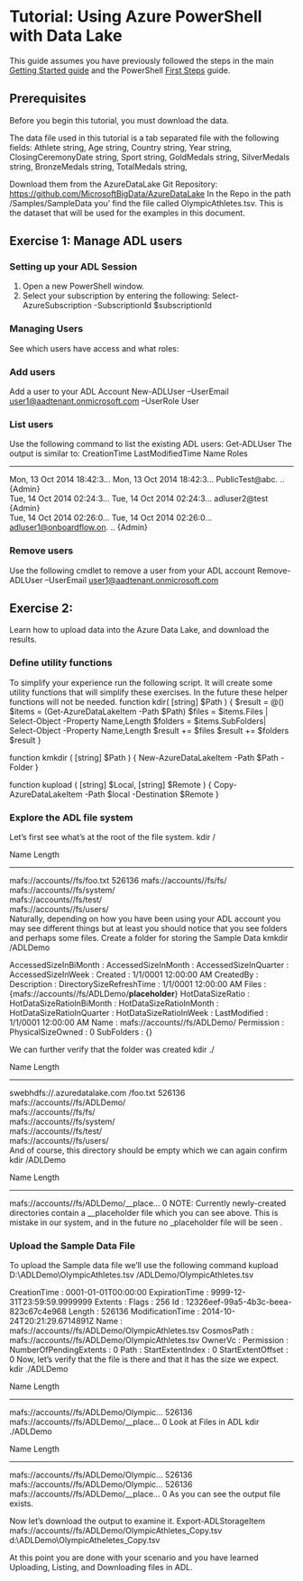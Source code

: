 # Tutorial: Using Azure PowerShell with Data Lake

This guide assumes you have previously followed the steps in the main [Getting Started guide](../GettingStarted.md) and the PowerShell [First Steps](FirstSteps.md) guide.

## Prerequisites
Before you begin this tutorial, you must download the data.

The data file used in this tutorial is a tab separated file with the following fields:
Athlete              string,
Age                  string,
Country              string,
Year                 string,
ClosingCeremonyDate  string,
Sport                string,
GoldMedals           string,
SilverMedals         string,
BronzeMedals         string,
TotalMedals          string,

Download them from the AzureDataLake Git Repository:
https://github.com/MicrosoftBigData/AzureDataLake
In the Repo in the path /Samples/SampleData you’ find the file called OlympicAthletes.tsv. This is the dataset that will be used for the examples in this document. 

## Exercise 1: Manage ADL users
### Setting up your ADL Session
1.	Open a new PowerShell window.
2.	Select your subscription by entering the following:
Select-AzureSubscription -SubscriptionId $subscriptionId

### Managing Users 
See which users have access and what roles:

### Add users
Add a user to your ADL Account
New-ADLUser –UserEmail user1@aadtenant.onmicrosoft.com –UserRole User 

### List users
Use the following command to list the existing ADL users:
Get-ADLUser 
The output is similar to:
CreationTime                LastModifiedTime            Name                        Roles                      
------------                ----------------            ----                        -----                      
Mon, 13 Oct 2014 18:42:3... Mon, 13 Oct 2014 18:42:3... PublicTest@abc.          .. {Admin}                    
Tue, 14 Oct 2014 02:24:3... Tue, 14 Oct 2014 02:24:3... adluser2@test               {Admin}                    
Tue, 14 Oct 2014 02:26:0... Tue, 14 Oct 2014 02:26:0... adluser1@onboardflow.on. .. {Admin}                    

### Remove users
Use the following cmdlet to remove a user from your ADL account
Remove-ADLUser –UserEmail user1@aadtenant.onmicrosoft.com 

## Exercise 2: 
Learn how to upload data into the Azure Data Lake, and download the results.

### Define utility functions
To simplify your experience run the following script. It will create some utility functions that will simplify these exercises. In the future these helper functions will not be needed.
function kdir( [string] $Path )
{
    $result = @()
    $items = (Get-AzureDataLakeItem -Path $Path)
    $files = $items.Files | Select-Object -Property Name,Length
    $folders = $items.SubFolders| Select-Object -Property Name,Length
    $result += $files 
    $result += $folders
    $result
}

function kmkdir ( [string] $Path )
{
    New-AzureDataLakeItem -Path $Path -Folder 
}


function kupload ( [string] $Local, [string] $Remote )
{
    Copy-AzureDataLakeItem -Path $local -Destination $Remote
}

### Explore the ADL file system
Let’s first see what’s at the root of the file system.
kdir /

Name                                                                          Length
----                                                                          ------
mafs://accounts/<Your ADL Account name>/fs/foo.txt                           526136
mafs://accounts/<Your ADL Account name>/fs/fs/                                                          
mafs://accounts/<Your ADL Account name>/fs/system/                                                      
mafs://accounts/<Your ADL Account name>/fs/test/                                                        
mafs://accounts/<Your ADL Account name>/fs/users/                                                       
Naturally, depending on how you have been using your ADL account you may see different things but at least you should notice that you see folders and perhaps some files.
Create a folder for storing the Sample Data
kmkdir /ADLDemo

AccessedSizeInBiMonth     : 
AccessedSizeInMonth       : 
AccessedSizeInQuarter     : 
AccessedSizeInWeek        : 
Created                   : 1/1/0001 12:00:00 AM
CreatedBy                 : 
Description               : 
DirectorySizeRefreshTime  : 1/1/0001 12:00:00 AM
Files                     : {mafs://accounts/<Your ADL Account name>/fs/ADLDemo/__placeholder__}
HotDataSizeRatio          : 
HotDataSizeRatioInBiMonth : 
HotDataSizeRatioInMonth   : 
HotDataSizeRatioInQuarter : 
HotDataSizeRatioInWeek    : 
LastModified              : 1/1/0001 12:00:00 AM
Name                      : mafs://accounts/<Your ADL Account name>/fs/ADLDemo/
Permission                : 
PhysicalSizeOwned         : 0
SubFolders                : {}

We can further verify that the folder was created
kdir ./

Name                                                                          Length
----                                                                          ------
swebhdfs://<Your ADL Account name>.azuredatalake.com /foo.txt                                                526136
mafs://accounts/<Your ADL Account name>/fs/ADLDemo/  
mafs://accounts/<Your ADL Account name>/fs/fs/                                                          
mafs://accounts/<Your ADL Account name>/fs/system/                                                      
mafs://accounts/<Your ADL Account name>/fs/test/                                                        
mafs://accounts/<Your ADL Account name>/fs/users/                                                       
And of course, this directory should be empty which we can again confirm
kdir /ADLDemo

Name                                                                          Length
----                                                                          ------
mafs://accounts/<Your ADL Account name>/fs/ADLDemo/__place...                                         0
NOTE: Currently newly-created directories contain a __placeholder file which you can see above. This is mistake in our system, and in the future no _placeholder file will be seen .

### Upload the Sample Data File
To upload the Sample data file we’ll use the following command
kupload D:\ADLDemo\OlympicAthletes.tsv /ADLDemo/OlympicAthletes.tsv


CreationTime           : 0001-01-01T00:00:00
ExpirationTime         : 9999-12-31T23:59:59.9999999
Extents                : 
Flags                  : 256
Id                     : 12326eef-99a5-4b3c-beea-823c67c4e968
Length                 : 526136
ModificationTime       : 2014-10-24T20:21:29.6714891Z
Name                   : mafs://accounts/<Your ADL Account name>/fs/ADLDemo/OlympicAthletes.tsv
CosmosPath             : mafs://accounts/<Your ADL Account name>/fs/ADLDemo/OlympicAthletes.tsv
OwnerVc                : 
Permission             : 
NumberOfPendingExtents : 0
Path                   : 
StartExtentIndex       : 0
StartExtentOffset      : 0
Now, let’s verify that the file is there and that it has the size we expect.
kdir ./ADLDemo

Name                                                                          Length
----                                                                          ------
mafs://accounts/<Your ADL Account name>/fs/ADLDemo/Olympic...                                    526136
mafs://accounts/<Your ADL Account name>/fs/ADLDemo/__place...                                         0
Look at Files in ADL
kdir ./ADLDemo

Name                                                                          Length
----                                                                          ------
mafs://accounts/<Your ADL Account name>/fs/ADLDemo/Olympic...               526136
mafs://accounts/<Your ADL Account name>/fs/ADLDemo/Olympic...               526136
mafs://accounts/<Your ADL Account name>/fs/ADLDemo/__place...                    0
As you can see the output file exists.

Now let’s download the output to examine it.
Export-ADLStorageItem mafs://accounts/<Your ADL Account name>/fs/ADLDemo/OlympicAthletes_Copy.tsv d:\ADLDemo\OlympicAtheletes_Copy.tsv

At this point you are done with your scenario and you have learned Uploading, Listing, and Downloading files in ADL.

